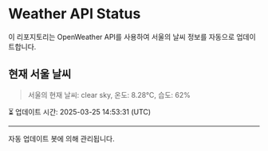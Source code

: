 
# Weather API Status

이 리포지토리는 OpenWeather API를 사용하여 서울의 날씨 정보를 자동으로 업데이트합니다.

## 현재 서울 날씨
> 서울의 현재 날씨: clear sky, 온도: 8.28°C, 습도: 62%

⏳ 업데이트 시간: 2025-03-25 14:53:31 (UTC)

---
자동 업데이트 봇에 의해 관리됩니다.
